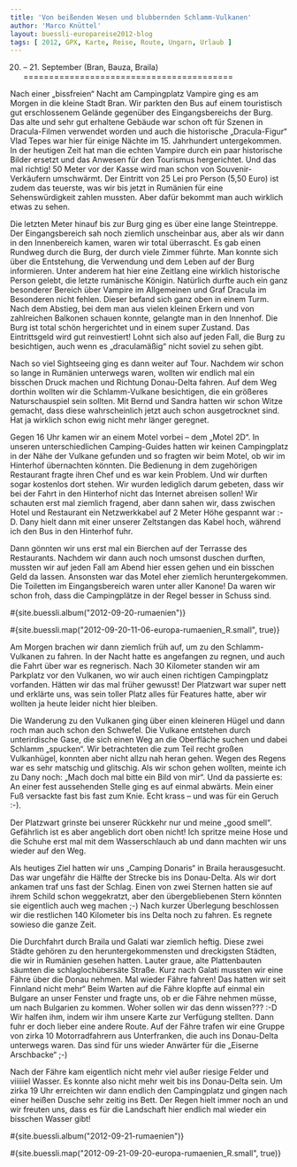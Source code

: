 ```yaml
---
title: 'Von beißenden Wesen und blubbernden Schlamm-Vulkanen'
author: 'Marco Knüttel'
layout: buessli-europareise2012-blog
tags: [ 2012, GPX, Karte, Reise, Route, Ungarn, Urlaub ]
---
```

20. – 21. September (Bran, Bauza, Braila)
=========================================

Nach einer „bissfreien“ Nacht am Campingplatz Vampire ging es am Morgen in die kleine Stadt Bran. Wir parkten 
den Bus auf einem touristisch gut erschlossenem Gelände gegenüber des Eingangsbereichs der Burg. Das alte und 
sehr gut erhaltene Gebäude war schon oft für Szenen in Dracula-Filmen verwendet worden und auch die historische 
„Dracula-Figur“ Vlad Tepes war hier für einige Nächte im 15. Jahrhundert untergekommen. In der heutigen Zeit 
hat man die echten Vampire durch ein paar historische Bilder ersetzt und das Anwesen für den Tourismus 
hergerichtet. Und das mal richtig! 50 Meter vor der Kasse wird man schon von Souvenir-Verkäufern umschwärmt. 
Der Eintritt von 25 Lei pro Person (5,50 Euro) ist zudem das teuerste, was wir bis jetzt in Rumänien für eine 
Sehenswürdigkeit zahlen mussten. Aber dafür bekommt man auch wirklich etwas zu sehen. 

Die letzten Meter hinauf bis zur Burg ging es über eine lange Steintreppe. Der Eingangsbereich sah noch ziemlich 
unscheinbar aus, aber als wir dann in den Innenbereich kamen, waren wir total überrascht. Es gab einen Rundweg 
durch die Burg, der durch viele Zimmer führte. Man konnte sich über die Entstehung, die Verwendung und dem Leben 
auf der Burg informieren. Unter anderem hat hier eine Zeitlang eine wirklich historische Person gelebt, die 
letzte rumänische Königin. Natürlich durfte auch ein ganz besonderer Bereich über Vampire im Allgemeinen und 
Graf Dracula im Besonderen nicht fehlen. Dieser befand sich ganz oben in einem Turm. Nach dem Abstieg, bei dem 
man aus vielen kleinen Erkern und von zahlreichen Balkonen schauen konnte, gelangte man in den Innenhof. Die Burg 
ist total schön hergerichtet und in einem super Zustand. Das Eintrittsgeld wird gut reinvestiert! Lohnt sich also 
auf jeden Fall, die Burg zu besichtigen, auch wenn es „draculamäßig“ nicht soviel zu sehen gibt. 

Nach so viel Sightseeing ging es dann weiter auf Tour. Nachdem wir schon so lange in Rumänien unterwegs waren, 
wollten wir endlich mal ein bisschen Druck machen und Richtung Donau-Delta fahren. Auf dem Weg dorthin wollten 
wir die Schlamm-Vulkane besichtigen, die ein größeres Naturschauspiel sein sollten. Mit Bernd und Sandra hatten 
wir schon Witze gemacht, dass diese wahrscheinlich jetzt auch schon ausgetrocknet sind. Hat ja wirklich schon 
ewig nicht mehr länger geregnet.

Gegen 16 Uhr kamen wir an einem Motel vorbei – dem „Motel 2D“. In unseren unterschiedlichen Camping-Guides hatten 
wir keinen Campingplatz in der Nähe der Vulkane gefunden  und so fragten wir beim Motel, ob wir im Hinterhof 
übernachten könnten. Die Bedienung in dem zugehörigen Restaurant fragte ihren Chef und es war kein Problem. 
Und wir durften sogar kostenlos dort stehen. Wir wurden lediglich darum gebeten, dass wir bei der Fahrt in 
den Hinterhof nicht das Internet abreisen sollen! Wir schauten erst mal ziemlich fragend, aber dann sahen wir, 
dass zwischen Hotel und Restaurant ein Netzwerkkabel auf 2 Meter Höhe gespannt war :-D. Dany hielt dann mit 
einer unserer Zeltstangen das Kabel hoch, während ich den Bus in den Hinterhof fuhr.

Dann gönnten wir uns erst mal ein Bierchen auf der Terrasse des Restaurants. Nachdem wir dann auch noch umsonst 
duschen durften, mussten wir auf jeden Fall am Abend hier essen gehen und ein bisschen Geld da lassen. Ansonsten 
war das Motel eher ziemlich heruntergekommen. Die Toiletten im Eingangsbereich waren unter aller Kanone! Da waren 
wir schon froh, dass die Campingplätze in der Regel besser in Schuss sind.

#{site.buessli.album("2012-09-20-rumaenien")}

#{site.buessli.map("2012-09-20-11-06-europa-rumaenien_R.small", true)}

Am Morgen brachen wir dann ziemlich früh auf, um zu den Schlamm-Vulkanen zu fahren. In der Nacht hatte es 
angefangen zu regnen, und auch die Fahrt über war es regnerisch. Nach 30 Kilometer standen wir am Parkplatz 
vor den Vulkanen, wo wir auch einen richtigen Campingplatz vorfanden. Hätten wir das mal früher gewusst! Der 
Platzwart war super nett und erklärte uns, was sein toller Platz alles für Features hatte, aber wir wollten 
ja heute leider nicht hier bleiben.

Die Wanderung zu den Vulkanen ging über einen kleineren Hügel und dann roch man auch schon den Schwefel. Die 
Vulkane entstehen durch unterirdische Gase, die sich einen Weg an die Oberfläche suchen und dabei Schlamm 
„spucken“. Wir betrachteten die zum Teil recht großen Vulkanhügel, konnten aber nicht allzu nah heran gehen. 
Wegen des Regens war es sehr matschig und glitschig. Als wir schon gehen wollten, meinte ich zu Dany noch: 
„Mach doch mal bitte ein Bild von mir“. Und da passierte es: An einer fest aussehenden Stelle ging es auf 
einmal abwärts. Mein einer Fuß versackte fast bis fast zum Knie. Echt krass – und was für ein Geruch :-).

Der Platzwart grinste bei unserer Rückkehr nur und meine „good smell“. Gefährlich ist es aber angeblich dort 
oben nicht! Ich spritze meine Hose und die Schuhe erst mal mit dem Wasserschlauch ab und dann machten wir 
uns wieder auf den Weg.

Als heutiges Ziel hatten wir uns „Camping Donaris“ in Braila herausgesucht. Das war ungefähr die Hälfte der 
Strecke bis ins Donau-Delta. Als wir dort ankamen traf uns fast der Schlag. Einen von zwei Sternen hatten 
sie auf ihrem Schild schon weggekratzt, aber den übergebliebenen Stern könnten sie eigentlich auch weg machen 
;-) Nach kurzer Überlegung beschlossen wir die restlichen 140 Kilometer bis ins Delta noch zu fahren. Es 
regnete sowieso die ganze Zeit.

Die Durchfahrt durch Braila und Galati war ziemlich heftig. Diese zwei Städte gehören zu den heruntergekommensten 
und dreckigsten Städten, die wir in Rumänien gesehen hatten. Lauter graue, alte Plattenbauten säumten die 
schlaglochübersäte Straße. Kurz nach Galati mussten wir eine Fähre über die Donau nehmen. Mal wieder Fähre 
fahren! Das hatten wir seit Finnland nicht mehr“ Beim Warten auf die Fähre klopfte auf einmal ein Bulgare an 
unser Fenster und fragte uns, ob er die Fähre nehmen müsse, um nach Bulgarien zu kommen. Woher sollen wir das 
denn wissen??? :-D Wir halfen ihm, indem wir ihm unsere Karte zur Verfügung stellten. Dann fuhr er doch lieber 
eine andere Route. Auf der Fähre trafen wir eine Gruppe von zirka 10 Motorradfahrern aus Unterfranken, die auch 
ins Donau-Delta unterwegs waren. Das sind für uns wieder Anwärter für die „Eiserne Arschbacke“ ;-)

Nach der Fähre kam eigentlich nicht mehr viel außer riesige Felder und viiiiiel Wasser. Es konnte also nicht mehr 
weit bis ins Donau-Delta sein. Um zirka 19 Uhr erreichten wir dann endlich den Campingplatz und gingen nach einer 
heißen Dusche sehr zeitig ins Bett. Der Regen hielt immer noch an und wir freuten uns, dass es für die Landschaft 
hier endlich mal wieder ein bisschen Wasser gibt!

#{site.buessli.album("2012-09-21-rumaenien")}

#{site.buessli.map("2012-09-21-09-20-europa-rumaenien_R.small", true)}
